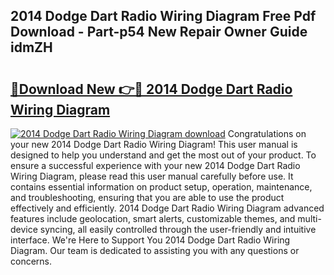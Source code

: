 ## 2014 Dodge Dart Radio Wiring Diagram Free Pdf Download - Part-p54 New Repair Owner Guide idmZH

# <h2><a href="http://dfk24x.blite.top/?on=2014+Dodge+Dart+Radio+Wiring+Diagram">🔗Download New 👉🔴 2014 Dodge Dart Radio Wiring Diagram</a></h2>

[![2014 Dodge Dart Radio Wiring Diagram download](https://i.imgur.com/lujVjoI.png)](http://dfk24x.blite.top/?on=2014+Dodge+Dart+Radio+Wiring+Diagram)
Congratulations on your new 2014 Dodge Dart Radio Wiring Diagram! This user manual is designed to help you understand and get the most out of your product. To ensure a successful experience with your new 2014 Dodge Dart Radio Wiring Diagram, please read this user manual carefully before use. It contains essential information on product setup, operation, maintenance, and troubleshooting, ensuring that you are able to use the product effectively and efficiently. 2014 Dodge Dart Radio Wiring Diagram advanced features include geolocation, smart alerts, customizable themes, and multi-device syncing, all easily controlled through the user-friendly and intuitive interface. We're Here to Support You 2014 Dodge Dart Radio Wiring Diagram. Our team is dedicated to assisting you with any questions or concerns.
